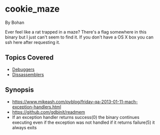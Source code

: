 # cookie_maze
By Bohan

Ever feel like a rat trapped in a maze? There's a flag somewhere in this binary but I just can't seem to find it.
If you don't have a OS X box you can ssh here after requesting it.

## Topics Covered

- [Debuggers](/reverse-engineering/what-is-gdb/)
- [Dissassemblers](/reverse-engineering/what-are-disassemblers/)

## Synopsis

- <https://www.mikeash.com/pyblog/friday-qa-2013-01-11-mach-exception-handlers.html>
- <https://github.com/gdbinit/readmem>
- If an exception handler returns success(0) the binary continues executing even if the exception was not handled if it returns failure(5) it always exits
